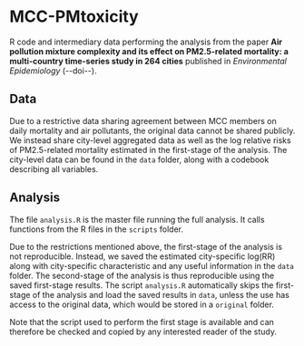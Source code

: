 # MCC-PMtoxicity

R code and intermediary data performing the analysis from the paper **Air pollution mixture complexity and its effect on PM2.5-related mortality: a multi-country time-series study in 264 cities** published in *Environmental Epidemiology* (--doi--). 

## Data

Due to a restrictive data sharing agreement between MCC members on daily mortality and air pollutants, the original data cannot be shared publicly. We instead share city-level aggregated data as well as the log relative risks of PM2.5-related mortality estimated in the first-stage of the analysis. The city-level data can be found in the `data` folder, along with a codebook describing all variables.

## Analysis

The file `analysis.R` is the master file running the full analysis. It calls functions from the R files in the `scripts` folder. 

Due to the restrictions mentioned above, the first-stage of the analysis is not reproducible. Instead, we saved the estimated city-specific log(RR) along with city-specific characteristic and any useful information in the `data` folder. The second-stage of the analysis is thus reproducible using the saved first-stage results. The script `analysis.R` automatically skips the first-stage of the analysis and load the saved results in `data`, unless the use has access to the original data, which would be stored in a `original` folder.

Note that the script used to perform the first stage is available and can therefore be checked and copied by any interested reader of the study.